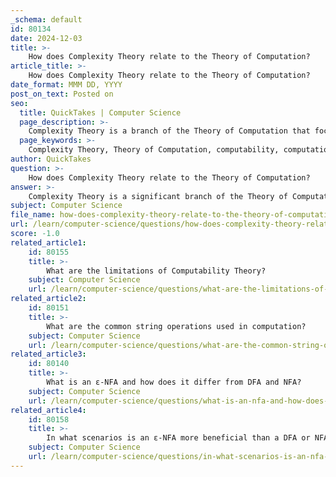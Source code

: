 ```yaml
---
_schema: default
id: 80134
date: 2024-12-03
title: >-
    How does Complexity Theory relate to the Theory of Computation?
article_title: >-
    How does Complexity Theory relate to the Theory of Computation?
date_format: MMM DD, YYYY
post_on_text: Posted on
seo:
  title: QuickTakes | Computer Science
  page_description: >-
    Complexity Theory is a branch of the Theory of Computation that focuses on classifying problems based on their resource requirements, such as time and space. It provides insights into the limits and efficiency of computational processes, influencing both theoretical research and practical applications in computer science.
  page_keywords: >-
    Complexity Theory, Theory of Computation, computability, computational efficiency, complexity classes, time complexity, space complexity, NP-completeness, P vs NP problem, algorithm efficiency, resource measurement, mathematical foundation, computer science, Turing machines, finite automata, cryptography, optimization, algorithm design
author: QuickTakes
question: >-
    How does Complexity Theory relate to the Theory of Computation?
answer: >-
    Complexity Theory is a significant branch of the Theory of Computation, which serves as the mathematical foundation for computer science. The relationship between these two areas is multifaceted and essential for understanding the limits of what can be computed and how efficiently it can be done.\n\n1. **Foundational Concepts**: The Theory of Computation encompasses various models of computation, such as Turing machines and finite automata, which are used to define what problems can be solved (computability) and how these problems can be solved (complexity). Complexity Theory specifically focuses on classifying problems based on the resources required for their solution, such as time and space.\n\n2. **Complexity Classes**: Complexity Theory categorizes problems into complexity classes, such as P (problems solvable in polynomial time) and NP (nondeterministic polynomial time). This classification helps in understanding the relationships between different problems and their computational requirements. For instance, if a problem in NP can be solved efficiently (in polynomial time), it implies that all problems in P can also be solved efficiently.\n\n3. **Resource Measurement**: Complexity Theory emphasizes the measurement of resources used by algorithms, such as time complexity and space complexity. This is crucial for determining the efficiency of algorithms and understanding the inherent difficulty of computational problems. The study of these complexities often leads to the exploration of hierarchy theorems and completeness results, which are central to both complexity and computability theories.\n\n4. **Interconnections with Other Areas**: Complexity Theory has direct applications in various fields, including cryptography, optimization, and algorithm design. It also interacts with other areas of mathematics and computer science, such as graph theory and data mining, to model and solve inherently difficult problems.\n\n5. **Research and Development**: The ongoing research in Complexity Theory continues to deepen the connections with the Theory of Computation. For example, advancements in understanding NP-completeness and the P vs NP problem have significant implications for both theoretical and practical aspects of computation.\n\nIn summary, Complexity Theory is a vital component of the Theory of Computation, providing insights into the efficiency and feasibility of computational processes. It helps in grouping problems based on their resource requirements and understanding the limits of computation, thereby influencing both theoretical research and practical applications in computer science.
subject: Computer Science
file_name: how-does-complexity-theory-relate-to-the-theory-of-computation.md
url: /learn/computer-science/questions/how-does-complexity-theory-relate-to-the-theory-of-computation
score: -1.0
related_article1:
    id: 80155
    title: >-
        What are the limitations of Computability Theory?
    subject: Computer Science
    url: /learn/computer-science/questions/what-are-the-limitations-of-computability-theory
related_article2:
    id: 80151
    title: >-
        What are the common string operations used in computation?
    subject: Computer Science
    url: /learn/computer-science/questions/what-are-the-common-string-operations-used-in-computation
related_article3:
    id: 80140
    title: >-
        What is an ε-NFA and how does it differ from DFA and NFA?
    subject: Computer Science
    url: /learn/computer-science/questions/what-is-an-nfa-and-how-does-it-differ-from-dfa-and-nfa
related_article4:
    id: 80158
    title: >-
        In what scenarios is an ε-NFA more beneficial than a DFA or NFA?
    subject: Computer Science
    url: /learn/computer-science/questions/in-what-scenarios-is-an-nfa-more-beneficial-than-a-dfa-or-nfa
---
```


&nbsp;